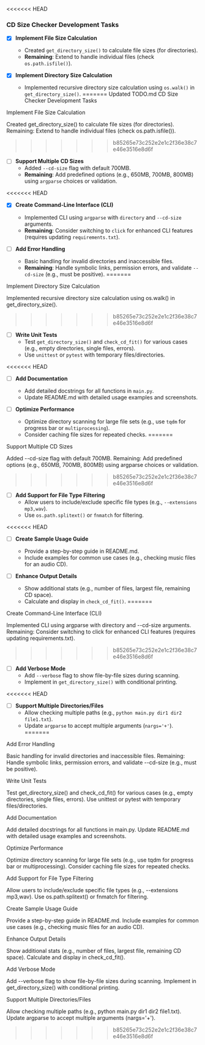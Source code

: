 <<<<<<< HEAD
### CD Size Checker Development Tasks

- [x] **Implement File Size Calculation**
  - Created `get_directory_size()` to calculate file sizes (for directories).
  - **Remaining**: Extend to handle individual files (check `os.path.isfile()`).

- [x] **Implement Directory Size Calculation**
  - Implemented recursive directory size calculation using `os.walk()` in `get_directory_size()`.
=======
Updated TODO.md
CD Size Checker Development Tasks

 
Implement File Size Calculation

Created get_directory_size() to calculate file sizes (for directories).
Remaining: Extend to handle individual files (check os.path.isfile()).
>>>>>>> b85265e73c252e2e1c2f36e38c7e46e3516e8d6f

- [ ] **Support Multiple CD Sizes**
  - Added `--cd-size` flag with default 700MB.
  - **Remaining**: Add predefined options (e.g., 650MB, 700MB, 800MB) using `argparse` choices or validation.

<<<<<<< HEAD
- [x] **Create Command-Line Interface (CLI)**
  - Implemented CLI using `argparse` with `directory` and `--cd-size` arguments.
  - **Remaining**: Consider switching to `click` for enhanced CLI features (requires updating `requirements.txt`).

- [ ] **Add Error Handling**
  - Basic handling for invalid directories and inaccessible files.
  - **Remaining**: Handle symbolic links, permission errors, and validate `--cd-size` (e.g., must be positive).
=======
 
Implement Directory Size Calculation

Implemented recursive directory size calculation using os.walk() in get_directory_size().
>>>>>>> b85265e73c252e2e1c2f36e38c7e46e3516e8d6f

- [ ] **Write Unit Tests**
  - Test `get_directory_size()` and `check_cd_fit()` for various cases (e.g., empty directories, single files, errors).
  - Use `unittest` or `pytest` with temporary files/directories.

<<<<<<< HEAD
- [ ] **Add Documentation**
  - Add detailed docstrings for all functions in `main.py`.
  - Update README.md with detailed usage examples and screenshots.

- [ ] **Optimize Performance**
  - Optimize directory scanning for large file sets (e.g., use `tqdm` for progress bar or `multiprocessing`).
  - Consider caching file sizes for repeated checks.
=======
 
Support Multiple CD Sizes

Added --cd-size flag with default 700MB.
Remaining: Add predefined options (e.g., 650MB, 700MB, 800MB) using argparse choices or validation.
>>>>>>> b85265e73c252e2e1c2f36e38c7e46e3516e8d6f

- [ ] **Add Support for File Type Filtering**
  - Allow users to include/exclude specific file types (e.g., `--extensions mp3,wav`).
  - Use `os.path.splitext()` or `fnmatch` for filtering.

<<<<<<< HEAD
- [ ] **Create Sample Usage Guide**
  - Provide a step-by-step guide in README.md.
  - Include examples for common use cases (e.g., checking music files for an audio CD).

- [ ] **Enhance Output Details**
  - Show additional stats (e.g., number of files, largest file, remaining CD space).
  - Calculate and display in `check_cd_fit()`.
=======
 
Create Command-Line Interface (CLI)

Implemented CLI using argparse with directory and --cd-size arguments.
Remaining: Consider switching to click for enhanced CLI features (requires updating requirements.txt).
>>>>>>> b85265e73c252e2e1c2f36e38c7e46e3516e8d6f

- [ ] **Add Verbose Mode**
  - Add `--verbose` flag to show file-by-file sizes during scanning.
  - Implement in `get_directory_size()` with conditional printing.

<<<<<<< HEAD
- [ ] **Support Multiple Directories/Files**
  - Allow checking multiple paths (e.g., `python main.py dir1 dir2 file1.txt`).
  - Update `argparse` to accept multiple arguments (`nargs='+'`).
=======
 
Add Error Handling

Basic handling for invalid directories and inaccessible files.
Remaining: Handle symbolic links, permission errors, and validate --cd-size (e.g., must be positive).


 
Write Unit Tests

Test get_directory_size() and check_cd_fit() for various cases (e.g., empty directories, single files, errors).
Use unittest or pytest with temporary files/directories.


 
Add Documentation

Add detailed docstrings for all functions in main.py.
Update README.md with detailed usage examples and screenshots.


 
Optimize Performance

Optimize directory scanning for large file sets (e.g., use tqdm for progress bar or multiprocessing).
Consider caching file sizes for repeated checks.


 
Add Support for File Type Filtering

Allow users to include/exclude specific file types (e.g., --extensions mp3,wav).
Use os.path.splitext() or fnmatch for filtering.


 
Create Sample Usage Guide

Provide a step-by-step guide in README.md.
Include examples for common use cases (e.g., checking music files for an audio CD).


 
Enhance Output Details

Show additional stats (e.g., number of files, largest file, remaining CD space).
Calculate and display in check_cd_fit().


 
Add Verbose Mode

Add --verbose flag to show file-by-file sizes during scanning.
Implement in get_directory_size() with conditional printing.


 
Support Multiple Directories/Files

Allow checking multiple paths (e.g., python main.py dir1 dir2 file1.txt).
Update argparse to accept multiple arguments (nargs='+').



>>>>>>> b85265e73c252e2e1c2f36e38c7e46e3516e8d6f
